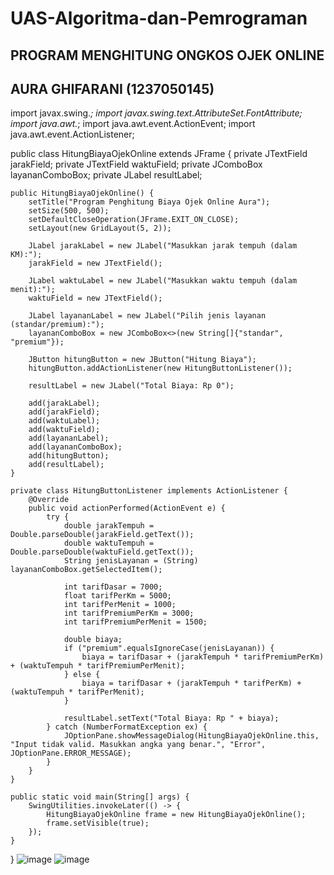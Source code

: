 # UAS-Algoritma-dan-Pemrograman
## PROGRAM MENGHITUNG ONGKOS OJEK ONLINE
## AURA GHIFARANI (1237050145)
import javax.swing.*;
import javax.swing.text.AttributeSet.FontAttribute;
import java.awt.*;
import java.awt.event.ActionEvent;
import java.awt.event.ActionListener;

public class HitungBiayaOjekOnline extends JFrame {
    private JTextField jarakField;
    private JTextField waktuField;
    private JComboBox<String> layananComboBox;
    private JLabel resultLabel;

    public HitungBiayaOjekOnline() {
        setTitle("Program Penghitung Biaya Ojek Online Aura");
        setSize(500, 500);
        setDefaultCloseOperation(JFrame.EXIT_ON_CLOSE);
        setLayout(new GridLayout(5, 2));

        JLabel jarakLabel = new JLabel("Masukkan jarak tempuh (dalam KM):");
        jarakField = new JTextField();

        JLabel waktuLabel = new JLabel("Masukkan waktu tempuh (dalam menit):");
        waktuField = new JTextField();

        JLabel layananLabel = new JLabel("Pilih jenis layanan (standar/premium):");
        layananComboBox = new JComboBox<>(new String[]{"standar", "premium"});

        JButton hitungButton = new JButton("Hitung Biaya");
        hitungButton.addActionListener(new HitungButtonListener());

        resultLabel = new JLabel("Total Biaya: Rp 0");

        add(jarakLabel);
        add(jarakField);
        add(waktuLabel);
        add(waktuField);
        add(layananLabel);
        add(layananComboBox);
        add(hitungButton);
        add(resultLabel);
    }

    private class HitungButtonListener implements ActionListener {
        @Override
        public void actionPerformed(ActionEvent e) {
            try {
                double jarakTempuh = Double.parseDouble(jarakField.getText());
                double waktuTempuh = Double.parseDouble(waktuField.getText());
                String jenisLayanan = (String) layananComboBox.getSelectedItem();

                int tarifDasar = 7000;
                float tarifPerKm = 5000;
                int tarifPerMenit = 1000;
                int tarifPremiumPerKm = 3000;
                int tarifPremiumPerMenit = 1500;

                double biaya;
                if ("premium".equalsIgnoreCase(jenisLayanan)) {
                    biaya = tarifDasar + (jarakTempuh * tarifPremiumPerKm) + (waktuTempuh * tarifPremiumPerMenit);
                } else {
                    biaya = tarifDasar + (jarakTempuh * tarifPerKm) + (waktuTempuh * tarifPerMenit);
                }

                resultLabel.setText("Total Biaya: Rp " + biaya);
            } catch (NumberFormatException ex) {
                JOptionPane.showMessageDialog(HitungBiayaOjekOnline.this, "Input tidak valid. Masukkan angka yang benar.", "Error", JOptionPane.ERROR_MESSAGE);
            }
        }
    }

    public static void main(String[] args) {
        SwingUtilities.invokeLater(() -> {
            HitungBiayaOjekOnline frame = new HitungBiayaOjekOnline();
            frame.setVisible(true);
        });
    }
}
![image](https://github.com/Auraghifarani/UAS-Algoritma-dan-Pemrograman/assets/144779697/550444c6-b7e0-4930-a949-e56fc868f71d)
![image](https://github.com/Auraghifarani/UAS-Algoritma-dan-Pemrograman/assets/144779697/709d724b-a1c8-448b-af0b-961ee9a8badd)

